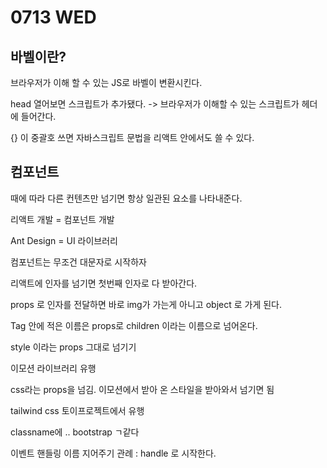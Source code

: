 # 0713 WED

## 바벨이란?

브라우저가 이해 할 수 있는 JS로 바벨이 변환시킨다.

head 열어보면 스크립트가 추가됐다. -> 브라우저가 이해할 수 있는 스크립트가 헤더에 들어간다.

{} 이 중괄호 쓰면 자바스크립트 문법을 리액트 안에서도 쓸 수 있다.

## 컴포넌트

때에 따라 다른 컨텐츠만 넘기면 항상 일관된 요소를 나타내준다.

리액트 개발 = 컴포넌트 개발

Ant Design = UI 라이브러리

컴포넌트는 무조건 대문자로 시작하자

리액트에 인자를 넘기면 첫번째 인자로 다 받아간다.

props 로 인자를 전달하면 바로 img가 가는게 아니고 object 로 가게 된다.

Tag 안에 적은 이름은 props로 children 이라는 이름으로 넘어온다.

style 이라는 props 그대로 넘기기

이모션 라이브러리 유행

css라는 props을 넘김. 이모션에서 받아 온 스타일을 받아와서 넘기면 됨

tailwind css 토이프로젝트에서 유행

classname에 .. bootstrap ㄱ같다

이벤트 핸들링 이름 지어주기 관례 : handle 로 시작한다.
